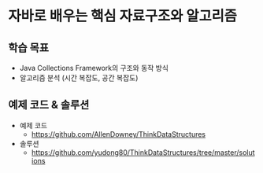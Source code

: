 # 자바로 배우는 핵심 자료구조와 알고리즘

## 학습 목표

* Java Collections Framework의 구조와 동작 방식
* 알고리즘 분석 (시간 복잡도, 공간 복잡도)

## 예제 코드 & 솔루션

* 예제 코드
    * https://github.com/AllenDowney/ThinkDataStructures
* 솔루션
    * https://github.com/yudong80/ThinkDataStructures/tree/master/solutions
